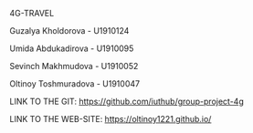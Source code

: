4G-TRAVEL
 
Guzalya Kholdorova - U1910124

Umida Abdukadirova - U1910095

Sevinch Makhmudova - U1910052

Oltinoy Toshmuradova - U1910047


LINK TO THE GIT: https://github.com/iuthub/group-project-4g

LINK TO THE WEB-SITE: https://oltinoy1221.github.io/ 
